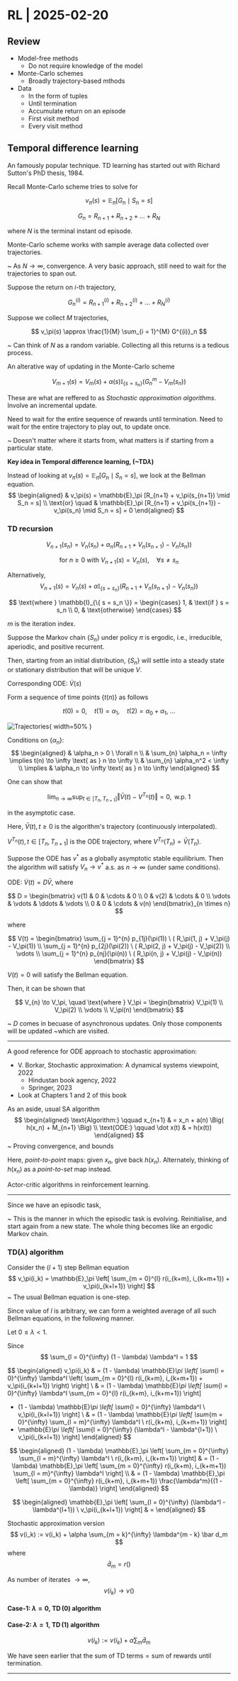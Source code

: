 # RL | 2025-02-20

## Review

- Model-free methods
  - Do not require knowledge of the model
- Monte-Carlo schemes
  - Broadly trajectory-based mthods
- Data
  - In the form of tuples
  - Until termination
  - Accumulate return on an episode
  - First visit method
  - Every visit method

## Temporal difference learning

An famously popular technique. TD learning has started out with Richard Sutton's PhD thesis, 1984.

Recall Monte-Carlo scheme tries to solve for

$$
v_\pi(s) = \mathbb{E}_\pi [G_n \mid S_n = s]
$$

$$
G_n = R_{n+1} + R_{n+2} + \dots + R_N
$$

where $N$ is the terminal instant od episode.

Monte-Carlo scheme works with sample average data collected over trajectories.

~ As $N \to \infty$, convergence. A very basic approach, still need to wait for the trajectories to span out.

Suppose the return on $i$-th trajectory,

$$
G^{(i)}_n = R^{(i)}_{n+1} + R^{(i)}_{n+2} + \dots + R^{(i)}_{N}
$$

Suppose we collect $M$ trajectories,

$$
v_\pi(s) \approx \frac{1}{M} \sum_{i = 1}^{M} G^{(i)}_n
$$

~ Can think of $N$ as a random variable. Collecting all this returns is a tedious process.

An alterative way of updating in the Monte-Carlo scheme

$$
V_{m+1}(s) = V_{m}(s) + \alpha(s) \mathbb{I}_{\{ s = s_n \}} (G^m_n - V_m(s_n))
$$

These are what are reffered to as *Stochastic approximation algorithms*. Involve an incremental update.

Need to wait for the entire sequence of rewards until termination. Need to wait for the entire trajectory to play out, to update once.

~ Doesn't matter where it starts from, what matters is if starting from a particular state.

**Key idea in Temporal difference learning, (~TD$\lambda$)**

Instead of looking at $v_\pi(s) = \mathbb{E}_\pi [G_n \mid S_n = s]$, we look at the Bellman equation.
$$
\begin{aligned}
&
v_\pi(s) = \mathbb{E}_\pi [R_{n+1} + v_\pi(s_{n+1}) \mid S_n = s]
\\
\text{or} \quad &
\mathbb{E}_\pi [R_{n+1} + v_\pi(s_{n+1}) - v_\pi(s_n) \mid S_n = s] = 0
\end{aligned}
$$

### TD recursion

$$
V_{n+1}(s_n) = V_{n}(s_n) + \alpha_n (R_{n+1} + V_n(s_{n+1}) - V_n(s_n))
$$

$$
\text{for } n \geq 0 \text{ with } V_{n+1}(s) = V_n(s), \quad \forall s \neq s_n
$$

Alternatively,
$$
V_{n+1}(s) = V_{n}(s) + \alpha \mathbb{I}_{\{ s = s_n \}} (R_{n+1} + V_n(s_{n+1}) - V_n(s_n))
$$

$$
\text{where }
\mathbb{I}_{\{ s = s_n \}} =
\begin{cases}
1, & \text{if } s = s_n \\
0, & \text{otherwise}
\end{cases}
$$

$m$ is the iteration index.

Suppose the Markov chain $\{ S_n \}$ under policy $\pi$ is ergodic, i.e., irreducible, aperiodic, and positive recurrent.

Then, starting from an initial distribution, $\{ S_n \}$ will settle into a steady state or stationary distribution that will be unique $V$.

Corresponding ODE: $\dot V(s)$

Form a sequence of time points $\{ t(n) \}$ as follows

$$
t(0) = 0, \quad t(1) = \alpha_1, \quad t(2) = \alpha_0 + \alpha_1, \ \dots
$$

![Trajectories](./TeX/2025-02-20/1.png){ width=50% }

Conditions on $\{ \alpha_n \}$:
$$
\begin{aligned}
& \alpha_n > 0 \ \forall n \\
& \sum_{n} \alpha_n = \infty \implies t(n) \to \infty \text{ as } n \to \infty \\
& \sum_{n} \alpha_n^2 < \infty \\
\implies & \alpha_n \to \infty \text{ as } n \to \infty
\end{aligned}
$$

One can show that

$$
\lim_{n \to \infty} \sup_{t \in [T_n, T_{n+1}]} \Vert \bar V(t) - V^{T_n}(t) \Vert = 0, \text{ w.p. } 1
$$

in the asymptotic case.

Here, $\bar V(t), t \geq 0$ is the algorithm's trajectory (continuously interpolated).

$V^{T_n}(t), t \in [T_n, T_{n+1}]$ is the ODE trajectory, where $V^{T_n}(T_n) = \bar V(T_n)$.

Suppose the ODE has $v^\ast$ as a globally asymptotic stable equilibrium. Then the algorithm will satisfy $V_n \to v^\ast$ a.s. as $n \to \infty$ (under same conditions).

ODE: $\dot V(t) = D \bar V$, where

$$
D = \begin{bmatrix}
v(1) & 0 & \cdots & 0 \\
0 & v(2) & \cdots & 0 \\
\vdots & \vdots & \ddots & \vdots \\
0 & 0 & \cdots & v(n)
\end{bmatrix}_{n \times n}
$$

where

$$
V(t) = \begin{bmatrix}
\sum_{j = 1}^{n} p_{1j}(\pi(1)) \ ( R_\pi(1, j) + V_\pi(j) - V_\pi(1)) \\
\sum_{j = 1}^{n} p_{2j}(\pi(2)) \ ( R_\pi(2, j) + V_\pi(j) - V_\pi(2)) \\
\vdots \\
\sum_{j = 1}^{n} p_{nj}(\pi(n)) \ ( R_\pi(n, j) + V_\pi(j) - V_\pi(n))
\end{bmatrix}
$$

$V(t) = 0$ will satisfy the Bellman equation.

Then, it can be shown that

$$
V_{n} \to V_\pi,
\quad \text{where }
V_\pi = \begin{bmatrix}
V_\pi(1) \\ V_\pi(2) \\ \vdots \\ V_\pi(n)
\end{bmatrix}
$$

~ $D$ comes in becuase of asynchronous updates. Only those components will be updated ~which are visited.

---

A good reference for ODE approach to stochastic approximation:

- V. Borkar, Stochastic approximation: A dynamical systems viewpoint, 2022
  - Hindustan book agency, 2022
  - Springer, 2023
- Look at Chapters 1 and 2 of this book

As an aside, usual SA algorithm
$$
\begin{aligned}
\text{Algorithm:} \qquad
x_{n+1} & = x_n + a(n) \Big( h(x_n) + M_{n+1} \Big) \\
\text{ODE:} \qquad
\dot x(t) & = h(x(t))
\end{aligned}
$$
~ Proving convergence, and bounds

Here, *point-to-point* maps: given $x_n$, give back $h(x_n)$. Alternately, thinking of $h(x_n)$ as a *point-to-set* map instead.

Actor-critic algorithms in reinforcement learning.

---

Since we have an episodic task,

~ This is the manner in which the episodic task is evolving. Reinitialise, and start again from a new state. The whole thing becomes like an ergodic Markov chain.

### TD($\lambda$) algorithm

Consider the $(l+1)$ step Bellman equation
$$
v_\pi(i_k) = \mathbb{E}_\pi \left[ \sum_{m = 0}^{l} r(i_{k+m}, i_{k+m+1}) + v_\pi(i_{k+l+1}) \right]
$$
~ The usual Bellman equation is one-step.

Since value of $l$ is arbitrary, we can form a weighted average of all such Bellman equations, in the following manner.

Let $0 \leq \lambda < 1$.

Since
$$
\sum_{l = 0}^{\infty} (1 - \lambda) \lambda^l = 1
$$

$$
\begin{aligned}
v_\pi(i_k)
& =
(1 - \lambda) \mathbb{E}_\pi \left[ \sum_{l = 0}^{\infty} \lambda^l \left( \sum_{m = 0}^{l} r(i_{k+m}, i_{k+m+1}) + v_\pi(i_{k+l+1}) \right) \right]
\\ & =
(1 - \lambda) \mathbb{E}_\pi \left[ \sum_{l = 0}^{\infty} \lambda^l \sum_{m = 0}^{l} r(i_{k+m}, i_{k+m+1}) \right]
+ (1 - \lambda) \mathbb{E}_\pi \left[ \sum_{l = 0}^{\infty} \lambda^l \ v_\pi(i_{k+l+1}) \right]
\\ & =
(1 - \lambda) \mathbb{E}_\pi \left[ \sum_{m = 0}^{\infty} \sum_{l = m}^{\infty} \lambda^l \ r(i_{k+m}, i_{k+m+1}) \right]
+ \mathbb{E}_\pi \left[ \sum_{l = 0}^{\infty} (\lambda^l - \lambda^{l+1}) \ v_\pi(i_{k+l+1}) \right]
\end{aligned}
$$

$$
\begin{aligned}
(1 - \lambda) \mathbb{E}_\pi \left[ \sum_{m = 0}^{\infty} \sum_{l = m}^{\infty} \lambda^l \ r(i_{k+m}, i_{k+m+1}) \right]
& =
(1 - \lambda) \mathbb{E}_\pi \left[ \sum_{m = 0}^{\infty} r(i_{k+m}, i_{k+m+1}) \sum_{l = m}^{\infty} \lambda^l \right]
\\ & =
(1 - \lambda) \mathbb{E}_\pi \left[ \sum_{m = 0}^{\infty} r(i_{k+m}, i_{k+m+1}) \frac{\lambda^m}{(1 - \lambda)} \right]
\end{aligned}
$$

$$
\begin{aligned}
\mathbb{E}_\pi \left[ \sum_{l = 0}^{\infty} (\lambda^l - \lambda^{l+1}) \ v_\pi(i_{k+l+1}) \right]
& =
\end{aligned}
$$

Stochastic approximation version
$$
v(i_k) := v(i_k) + \alpha \sum_{m = k}^{\infty} \lambda^{m - k} \bar d_m
$$
where
$$
\bar d_m = r()
$$

As number of iterates $\to \infty$,
$$
v(i_k) \to v()
$$

#### Case-1: $\lambda = 0, \ \operatorname{TD}(0)$ algorithm

#### Case-2: $\lambda = 1, \ \operatorname{TD}(1)$ algorithm

$$
v(i_k) := v(i_k) + \alpha \sum_{m} \bar d_m
$$

We have seen earlier that the $\text{sum of TD terms} = \text{sum of rewards until termination}$.

---

